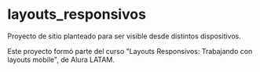 # layouts_responsivos

Proyecto de sitio planteado para ser visible desde distintos dispositivos.

Este proyecto formó parte del curso "Layouts Responsivos: Trabajando con layouts mobile", de Alura LATAM.
